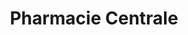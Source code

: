 ---
title: "Pharmacie Centrale"
url: /oume/pharmacie-centrale-rue-quartuer-commerce/
shop: Drogerie
---